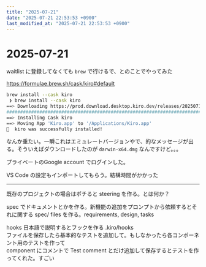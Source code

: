 ```yaml
---
title: "2025-07-21"
date: "2025-07-21 22:53:53 +0900"
last_modified_at: "2025-07-21 22:53:53 +0900"
---
```


# 2025-07-21
waitlist に登録してなくても `brew` で行けるで、とのことでやってみた  

https://formulae.brew.sh/cask/kiro#default

```sh
brew install --cask kiro
 ❯ brew install --cask kiro
==> Downloading https://prod.download.desktop.kiro.dev/releases/202507180243-Kiro-dmg-darwin-x64.dmg
######################################################################################################################################### 100.0%
==> Installing Cask kiro
==> Moving App 'Kiro.app' to '/Applications/Kiro.app'
🍺  kiro was successfully installed!
```

なんか重たい。一瞬これはエミュレートバージョンやで、的なメッセージが出る。そういえばダウンロードしたのが `darwin-x64.dmg` なんですけど。。。

プライベートのGoogle account でログインした。

VS Code の設定もインポートしてもらう。結構時間がかかった  

---

既存のプロジェクトの場合はポチると steering を作る。とは何か？  

spec でドキュメントとかを作る。新機能の追加をプロンプトから依頼するとそれに関する spec/ files を作る。requirements, design, tasks  

hooks 日本語で説明するとフックを作る .kiro/hooks  
ファイルを保存したら基本的なテストを追加して。もしなかったら各コンポーネント用のテストを作って  
component にコメントで Test comment とだけ追加して保存するとテストを作ってくれた。すごい  


